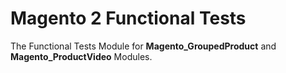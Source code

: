 # Magento 2 Functional Tests

The Functional Tests Module for **Magento_GroupedProduct** and **Magento_ProductVideo** Modules.
